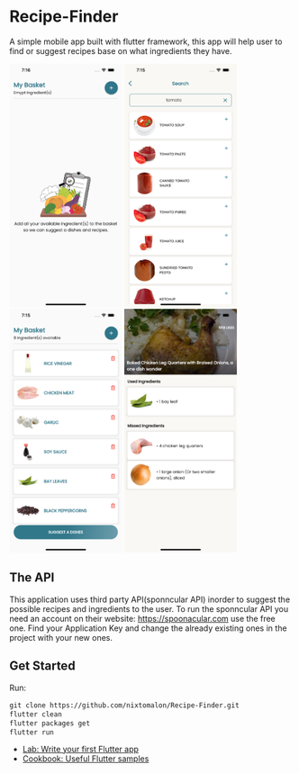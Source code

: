 # Recipe-Finder
A simple mobile app built with flutter framework, this app will help user to find or suggest recipes base on what ingredients they have.
<p float="left">
  <img src="https://github.com/nixtomalon/Recipe-Finder/blob/master/assets/screenshots/Simulator%20Screen%20Shot%20-%20iPhone%2013%20Pro%20Max%20-%202023-01-22%20at%2019.16.25.png" width="200" />
  <img src="https://github.com/nixtomalon/Recipe-Finder/blob/master/assets/screenshots/Simulator%20Screen%20Shot%20-%20iPhone%2013%20Pro%20Max%20-%202023-01-22%20at%2019.15.48.png" width="200" />
  <img src="https://github.com/nixtomalon/Recipe-Finder/blob/master/assets/screenshots/Simulator%20Screen%20Shot%20-%20iPhone%2013%20Pro%20Max%20-%202023-01-22%20at%2019.15.15.png" width="200" />
  <img src="https://github.com/nixtomalon/Recipe-Finder/blob/master/assets/screenshots/Simulator%20Screen%20Shot%20-%20iPhone%2013%20Pro%20Max%20-%202023-01-22%20at%2019.19.33.png" width="200" />
</p>

## The API

This application uses third party API(sponncular API) inorder to suggest the possible recipes and ingredients to the user. To run the sponncular API you need an account on their website: https://spoonacular.com use the free one. Find your Application Key and change the already existing ones in the project with your new ones.

## Get Started
Run:
```shell
git clone https://github.com/nixtomalon/Recipe-Finder.git
flutter clean
flutter packages get
flutter run
```


- [Lab: Write your first Flutter app](https://flutter.dev/docs/get-started/codelab)
- [Cookbook: Useful Flutter samples](https://flutter.dev/docs/cookbook)
